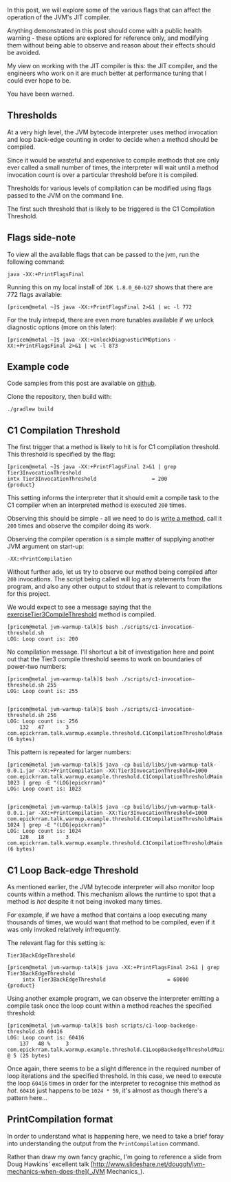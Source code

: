 In this post, we will explore some of the various flags that can affect the operation of the JVM's JIT compiler.

Anything demonstrated in this post should come with a public health warning - these options are explored for reference only,
and modifying them without being able to observe and reason about their effects should be avoided.

My view on working with the JIT compiler is this: the JIT compiler, and the engineers who work on it are much better at
performance tuning that I could ever hope to be.

You have been warned.


## Thresholds

At a very high level, the JVM bytecode interpreter uses method invocation and loop back-edge counting in order to decide when a method should be compiled.

Since it would be wasteful and expensive to compile methods that are only ever called a small number of times,
the interpreter will wait until a method invocation count is over a particular threshold before it is compiled.

Thresholds for various levels of compilation can be modified using flags passed to the JVM on the command line.

The first such threshold that is likely to be triggered is the C1 Compilation Threshold.

## Flags side-note

To view all the available flags that can be passed to the jvm, run the following command:

`
java -XX:+PrintFlagsFinal
`

Running this on my local install of `JDK 1.8.0_60-b27` shows that there are 772 flags available:

`
[pricem@metal ~]$ java -XX:+PrintFlagsFinal 2>&1 | wc -l
772
`

For the truly intrepid, there are even more tunables available if we unlock diagnostic options (more on this later):

`
[pricem@metal ~]$ java -XX:+UnlockDiagnosticVMOptions -XX:+PrintFlagsFinal 2>&1 | wc -l
873
`

## Example code

Code samples from this post are available on [github](https://github.com/epickrram/jvm-warmup-talk).

Clone the repository, then build with:

`
./gradlew build
`



## C1 Compilation Threshold

The first trigger that a method is likely to hit is for C1 compilation threshold.
This threshold is specified by the flag:


    [pricem@metal ~]$ java -XX:+PrintFlagsFinal 2>&1 | grep Tier3InvocationThreshold
    intx Tier3InvocationThreshold                  = 200                                 {product}

This setting informs the interpreter that it should emit a compile task to the C1 compiler when an interpreted method is
executed `200` times.

Observing this should be simple - all we need to do is
[write a method](https://github.com/epickrram/jvm-warmup-talk/blob/master/src/main/java/com/epickrram/talk/warmup/example/threshold/C1CompilationThresholdMain.java#L43),
call it `200` times and observe the compiler doing its work.

Observing the compiler operation is a simple matter of supplying another JVM argument on start-up:

`
-XX:+PrintCompilation
`

Without further ado, let us try to observe our method being compiled after `200` invocations.
The script being called will log any statements from the program, and also any other output to stdout that is relevant to compilations for this project.

We would expect to see a message saying that the
[exerciseTier3CompileThreshold](https://github.com/epickrram/jvm-warmup-talk/blob/master/src/main/java/com/epickrram/talk/warmup/example/threshold/C1CompilationThresholdMain.java#L43)
method is compiled.


    [pricem@metal jvm-warmup-talk]$ bash ./scripts/c1-invocation-threshold.sh
    LOG: Loop count is: 200


No compilation message. I'll shortcut a bit of investigation here and point out that the Tier3 compile threshold seems to work on boundaries of power-two numbers:


    [pricem@metal jvm-warmup-talk]$ bash ./scripts/c1-invocation-threshold.sh 255
    LOG: Loop count is: 255


    [pricem@metal jvm-warmup-talk]$ bash ./scripts/c1-invocation-threshold.sh 256
    LOG: Loop count is: 256
        132   47       3       com.epickrram.talk.warmup.example.threshold.C1CompilationThresholdMain::exerciseTier3CompileThreshold (6 bytes)


This pattern is repeated for larger numbers:


    [pricem@metal jvm-warmup-talk]$ java -cp build/libs/jvm-warmup-talk-0.0.1.jar -XX:+PrintCompilation -XX:Tier3InvocationThreshold=1000 com.epickrram.talk.warmup.example.threshold.C1CompilationThresholdMain 1023 | grep -E "(LOG|epickrram)"
    LOG: Loop count is: 1023


    [pricem@metal jvm-warmup-talk]$ java -cp build/libs/jvm-warmup-talk-0.0.1.jar -XX:+PrintCompilation -XX:Tier3InvocationThreshold=1000 com.epickrram.talk.warmup.example.threshold.C1CompilationThresholdMain 1024 | grep -E "(LOG|epickrram)"
    LOG: Loop count is: 1024
        128   18       3       com.epickrram.talk.warmup.example.threshold.C1CompilationThresholdMain::exerciseTier3CompileThreshold (6 bytes)


## C1 Loop Back-edge Threshold

As mentioned earlier, the JVM bytecode interpreter will also monitor loop counts within a method.
This mechanism allows the runtime to spot that a method is *hot* despite it not being invoked many times.

For example, if we have a method that contains a loop executing many thousands of times, we would want that method to be compiled,
even if it was only invoked relatively infrequently.

The relevant flag for this setting is:

`Tier3BackEdgeThreshold`


    [pricem@metal jvm-warmup-talk]$ java -XX:+PrintFlagsFinal 2>&1 | grep Tier3BackEdgeThreshold
         intx Tier3BackEdgeThreshold                    = 60000                               {product}


Using another example program, we can observe the interpreter emitting a compile task once the loop count within a method reaches the specified threshold:


    [pricem@metal jvm-warmup-talk]$ bash scripts/c1-loop-backedge-threshold.sh 60416
    LOG: Loop count is: 60416
        137   48 %     3       com.epickrram.talk.warmup.example.threshold.C1LoopBackedgeThresholdMain::exerciseTier3LoopBackedgeThreshold @ 5 (25 bytes)


Once again, there seems to be a slight difference in the required number of loop iterations and the specified threshold.
In this case, we need to execute the loop `60416` times in order for the interpreter to recognise this method as *hot*.
`60416` just happens to be `1024 * 59`, it's almost as though there's a pattern here...


## PrintCompilation format

In order to understand what is happening here, we need to take a brief foray into understanding the output from the `PrintCompilation` command.

Rather than draw my own fancy graphic, I'm going to reference a slide from Doug Hawkins' excellent talk [http://www.slideshare.net/dougqh/jvm-mechanics-when-does-the](_JVM Mechanics_).

